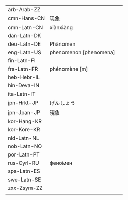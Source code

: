 | | | |
|-|-|-|
| arb-Arab-ZZ |  |  |
| cmn-Hans-CN | 现象 |  |
| cmn-Latn-CN | xiànxiàng |  |
| dan-Latn-DK |  |  |
| deu-Latn-DE | Phänomen |  |
| eng-Latn-US | phenomenon [phenomena] |  |
| fin-Latn-FI |  |  |
| fra-Latn-FR | phénomène [m] |  |
| heb-Hebr-IL |  |  |
| hin-Deva-IN |  |  |
| ita-Latn-IT |  |  |
| jpn-Hrkt-JP | げんしょう |  |
| jpn-Jpan-JP | 現象 |  |
| kor-Hang-KR |  |  |
| kor-Kore-KR |  |  |
| nld-Latn-NL |  |  |
| nob-Latn-NO |  |  |
| por-Latn-PT |  |  |
| rus-Cyrl-RU | фено́мен |  |
| spa-Latn-ES |  |  |
| swe-Latn-SE |  |  |
| zxx-Zsym-ZZ |  |  |
|  |  |  |